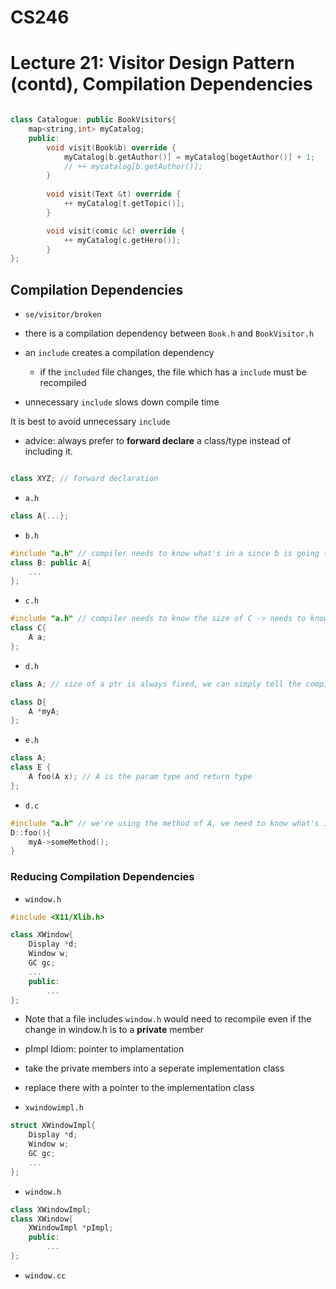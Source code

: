 # CS246
# Lecture 21: Visitor Design Pattern (contd), Compilation Dependencies

```cpp

class Catalogue: public BookVisitors{
	map<string,int> myCatalog;
	public:
		void visit(Book&b) override {
			myCatalog[b.getAuthor()] = myCatalog[bogetAuthor()] + 1;
			// ++ mycatalog[b.getAuthor()];
		}
		
		void visit(Text &t) override {
			++ myCatalog[t.getTopic()];
		}

		void visit(comic &c) override {
			++ myCatalog[c.getHero()];
		}
};

```




## Compilation Dependencies

- `se/visitor/broken`

- there is a compilation dependency between `Book.h` and `BookVisitor.h`

- an `include` creates a compilation dependency
	- if the `included` file changes, the file which has a `include` must be recompiled

- unnecessary `include` slows down compile time

It is best to avoid unnecessary `include`

- advice: always prefer to **forward declare** a class/type instead of including it.

```cpp

class XYZ; // forward declaration
```

- `a.h`
```cpp
class A{...};
```

- `b.h`
```cpp
#include "a.h" // compiler needs to know what's in a since b is going to have/inherit members from A
class B: public A{
	...
};

```

- `c.h`
```cpp
#include "a.h" // compiler needs to know the size of C -> needs to know size of A -> needs fields in A
class C{
	A a;
};
```

- `d.h`
```cpp
class A; // size of a ptr is always fixed, we can simply tell the compiler that type A will exist

class D{
	A *myA;
};
```

- `e.h`

```cpp
class A;
class E {
	A foo(A x); // A is the param type and return type
};

```

- `d.c`

```cpp
#include "a.h" // we're using the method of A, we need to know what's inside
D::foo(){
	myA->someMethod();
}
```

### Reducing Compilation Dependencies

- `window.h`
```cpp
#include <X11/Xlib.h>

class XWindow{
	Display *d;
	Window w;
	GC gc;
	...
	public:
		...
};

```
- Note that a file includes `window.h` would need to recompile even if the change in window.h is to a **private** member

- pImpl Idiom: pointer to implamentation
- take the private members into a seperate implementation class 
- replace there with a pointer to the implementation class

- `xwindowimpl.h`
```cpp
struct XWindowImpl{
	Display *d;
	Window w;
	GC gc;
	...
};
```

- `window.h`
```cpp
class XWindowImpl;
class XWindow{
	XWindowImpl *pImpl;
	public:
		...
};
```

- `window.cc`

```cpp


